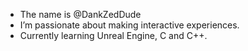 - The name is @DankZedDude
- I’m passionate about making interactive experiences.
- Currently learning Unreal Engine,  C and C++.

<!---
DankZedDude/DankZedDude is a ✨ special ✨ repository because its `README.md` (this file) appears on your GitHub profile.
You can click the Preview link to take a look at your changes.
--->
